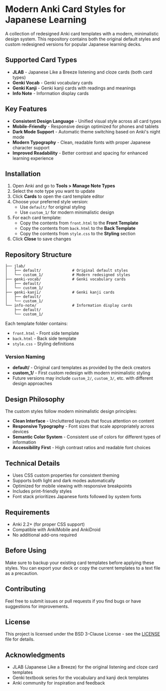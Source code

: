 # Modern Anki Card Styles for Japanese Learning

A collection of redesigned Anki card templates with a modern, minimalistic design system. This repository contains both the original default styles and custom redesigned versions for popular Japanese learning decks.

## Supported Card Types

- **JLAB** - Japanese Like a Breeze listening and cloze cards (both card types)
- **Genki Vocab** - Genki vocabulary cards
- **Genki Kanji** - Genki kanji cards with readings and meanings
- **Info Note** - Information display cards

## Key Features

- **Consistent Design Language** - Unified visual style across all card types
- **Mobile-Friendly** - Responsive design optimized for phones and tablets
- **Dark Mode Support** - Automatic theme switching based on Anki's night mode
- **Modern Typography** - Clean, readable fonts with proper Japanese character support
- **Improved Readability** - Better contrast and spacing for enhanced learning experience

## Installation

1. Open Anki and go to **Tools > Manage Note Types**
2. Select the note type you want to update
3. Click **Cards** to open the card template editor
4. Choose your preferred style version:
    - Use `default/` for original styling
    - Use `custom_1/` for modern minimalistic design
5. For each card template:
    - Copy the contents from `front.html` to the **Front Template**
    - Copy the contents from `back.html` to the **Back Template**
    - Copy the contents from `style.css` to the **Styling** section
6. Click **Close** to save changes

## Repository Structure

```
├── jlab/
│   ├── default/              # Original default styles
│   └── custom_1/             # Modern redesigned styles
├── genki-vocab/              # Genki vocabulary cards
│   ├── default/
│   └── custom_1/
├── genki-kanji/              # Genki kanji cards
│   ├── default/
│   └── custom_1/
└── info-note/                # Information display cards
    ├── default/
    └── custom_1/
```

Each template folder contains:
- `front.html` - Front side template
- `back.html` - Back side template
- `style.css` - Styling definitions

### Version Naming

- **default/** - Original card templates as provided by the deck creators
- **custom_1/** - First custom redesign with modern minimalistic styling
- Future versions may include `custom_2/`, `custom_3/`, etc. with different design approaches

## Design Philosophy

The custom styles follow modern minimalistic design principles:

- **Clean Interface** - Uncluttered layouts that focus attention on content
- **Responsive Typography** - Font sizes that scale appropriately across devices
- **Semantic Color System** - Consistent use of colors for different types of information
- **Accessibility First** - High contrast ratios and readable font choices

## Technical Details

- Uses CSS custom properties for consistent theming
- Supports both light and dark modes automatically
- Optimized for mobile viewing with responsive breakpoints
- Includes print-friendly styles
- Font stack prioritizes Japanese fonts followed by system fonts

## Requirements

- Anki 2.2+ (for proper CSS support)
- Compatible with AnkiMobile and AnkiDroid
- No additional add-ons required

## Before Using

Make sure to backup your existing card templates before applying these styles. You can export your deck or copy the current templates to a text file as a precaution.

## Contributing

Feel free to submit issues or pull requests if you find bugs or have suggestions for improvements.

## License

This project is licensed under the BSD 3-Clause License - see the [LICENSE](LICENSE) file for details.

## Acknowledgments

- JLAB (Japanese Like a Breeze) for the original listening and cloze card templates
- Genki textbook series for the vocabulary and kanji deck templates
- Anki community for inspiration and feedback